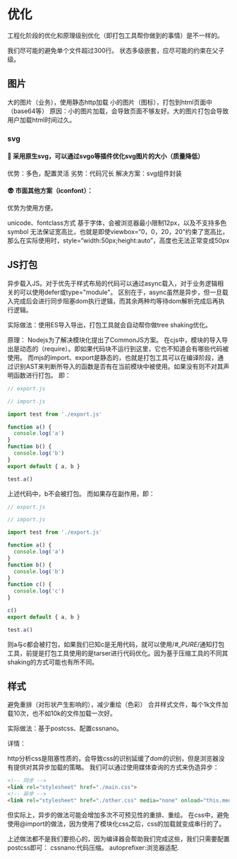 # 优化

工程化阶段的优化和原理级别优化（即打包工具帮你做到的事情）是不一样的。

我们尽可能的避免单个文件超过300行。
状态多级嵌套，应尽可能的约束在父子级。


## 图片

大的图片（业务），使用静态http加载
小的图片（图标），打包到html页面中（base64等）
原因：小的图片加载，会导致页面不够友好。大的图片打包会导致用户加载html时间过久。

### svg

#### 🥰 采用原生svg，可以通过svgo等插件优化svg图片的大小（质量降低）
优势：多色，配置灵活
劣势：代码冗长
解决方案：svg组件封装

#### 😨 市面其他方案（iconfont）：
优势为使用方便。

unicode、fontclass方式
基于字体，会被浏览器最小限制12px，以及不支持多色
symbol
无法保证宽高比，也就是即使viewbox=“0，0，20，20”约束了宽高比，
那么在实际使用时，style=“width:50px;height:auto”，高度也无法正常变成50px





## JS打包

异步载入JS。对于优先于样式布局的代码可以通过async载入，对于业务逻辑相关的可以使用defer或type="module"。
区别在于，async虽然是异步，但一旦载入完成后会进行同步阻塞dom执行逻辑，而其余两种均等待dom解析完成后再执行逻辑。

实际做法：使用ES导入导出，打包工具就会自动帮你做tree shaking优化。

原理：
Nodejs为了解决模块化提出了CommonJS方案。
在cjs中，模块的导入导出是动态的（require）。即如果代码块不运行到这里，它也不知道会有哪些代码被使用。
而mjs的import、export是静态的，也就是打包工具可以在编译阶段，通过识别AST来判断所导入的函数是否有在当前模块中被使用。如果没有则不对其声明函数进行打包。
即：
```js
// export.js

// import.js

import test from './export.js'

function a() {
  console.log('a')
}
function b() {
  console.log('b')
}
export default { a, b }

test.a()
```
上述代码中，b不会被打包。
而如果存在副作用，即：

```js
// export.js

// import.js

import test from './export.js'

function a() {
  console.log('a')
}
function b() {
  console.log('b')
}
function c() {
  console.log('c')
}

c()
export default { a, b }

test.a()
```
则a与c都会被打包，如果我们已知c是无用代码，就可以使用/*#_PURE*/通知打包工具，前提是打包工具使用的是tarser进行代码优化。因为基于压缩工具的不同其shaking的方式可能也有所不同。






## 样式

避免重排（对形状产生影响的），减少重绘（色彩） 
合并样式文件，每个1k文件加载10次，也不如10k的文件加载一次好。

实际做法：基于postcss、配置cssnano。


详情：

http分析css是阻塞性质的，会导致css的识别延缓了dom的识别，但是浏览器没有提供对其异步加载的策略。
我们可以通过使用媒体查询的方式来伪造异步：

```html
<!-- 同步 -->
<link rel="stylesheet" href="./main.css">
<!-- 异步 -->
<link rel="stylesheet" href="./other.css" media="none" onload="this.media='all'">
```
但实际上，异步的做法可能会增加多次不可预见性的重排、重绘。
在css中，避免使用@import的做法，因为使用了模块化css之后，css的加载就变成串行的了。


上述做法都不是我们要担心的，因为编译器会帮助我们完成这些，我们只需要配置postcss即可： 
cssnano:代码压缩。
autoprefixer:浏览器适配.

